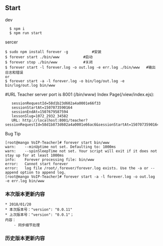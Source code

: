
## Start

dev
```
  $ npm i
  $ npm run start
```

sercer
```
$ sudo npm install forever -g   		#安装
$ forever start ./bin/www          	#启动
$ forever stop ./bin/www           	#关闭
$ forever start -l forever.log -o out.log -e err.log ./bin/www   #输出日志和错误
or
$ forever start -a -l forever.log -o bin/log/out.log -e bin/log/out.log bin/www
```

#URL
 Teacher server port is 8001 (/bin/www)
 Index Page(/view/index.ejs):
 ```
	sessionRequestId=58d1b23d602a4a0001e66f33
	sessionStartAt=1507073590164
	sessionEndAt=1507679587594
	lessonSlug=1072_2932_34582
	URL: http://localhost:8001/teacher?sessionRequestId=58d1b873d602a4a0001e66ac6&sessionStartAt=1507073590164&sessionEndAt=1507679587594&lessonSlug=1072_2932_34572
 ```

Bug Tip
```
[root@mango VoIP-Teacher]# forever start bin/www
warn:    --minUptime not set. Defaulting to: 1000ms
warn:    --spinSleepTime not set. Your script will exit if it does not stay up for at least 1000ms
info:    Forever processing file: bin/www
error:   Cannot start forever
error:   log file /root/.forever/forever.log exists. Use the -a or --append option to append log.
[root@mango VoIP-Teacher]# forever start -a -l forever.log -o out.log -e err.log bin/www
```

### 本次版本更新内容
    * 2018/01/20
    * 本次版本号："version": "0.0.11"
    * 上次版本号："version": "0.0.1"；
    内容：
        - 同步细节处理

### 历史版本更新内容
     